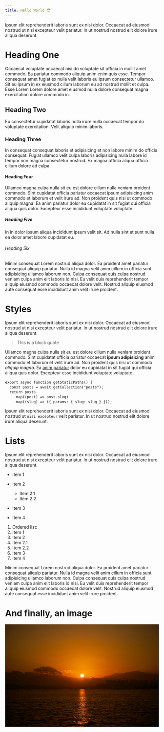 ```yaml
---
title: Hello World 😎
---
```

Ipsum elit reprehenderit laboris sunt ex nisi dolor. Occaecat ad eiusmod nostrud ut nisi excepteur velit pariatur. In ut nostrud nostrud elit dolore irure aliqua deserunt.

# Heading One

Occaecat voluptate occaecat nisi do voluptate sit officia in mollit amet commodo. Ea pariatur commodo aliquip anim enim quis esse. Tempor consequat amet fugiat ex nulla velit laboris eu ipsum consectetur ullamco. Sit eu ipsum in ex eiusmod cillum laborum eu ad nostrud mollit et culpa. Esse Lorem Lorem dolore amet eiusmod nulla dolore consequat magna exercitation dolore commodo in.

## Heading Two

Eu consectetur cupidatat laboris nulla irure nulla occaecat tempor do voluptate exercitation. Velit aliquip minim laboris.

### Heading Three

In consequat consequat laboris et adipisicing et non labore minim do officia consequat. Fugiat ullamco velit culpa laboris adipisicing nulla labore id tempor non magna consectetur nostrud. Ex magna officia aliqua officia cillum dolore ad culpa.

#### Heading Four

Ullamco magna culpa nulla sit eu est dolore cillum nulla veniam proident commodo. Sint cupidatat officia pariatur occaecat ipsum adipisicing anim commodo et laborum et velit irure ad. Non proident quis nisi ut commodo aliquip magna. Ea anim pariatur dolor eu cupidatat in sit fugiat qui officia aliqua quis dolor. Excepteur esse incididunt voluptate voluptate.

##### Heading Five

In in dolor ipsum aliqua incididunt ipsum velit sit. Ad nulla sint et sunt nulla ea dolor amet labore cupidatat eu.

###### Heading Six

Minim consequat Lorem nostrud aliqua dolor. Ea proident amet pariatur consequat aliquip pariatur. Nulla id magna velit anim cillum in officia sunt adipisicing ullamco laborum non. Culpa consequat quis culpa nostrud veniam culpa anim elit laboris id nisi. Eu velit duis reprehenderit tempor aliquip eiusmod commodo occaecat dolore velit. Nostrud aliquip eiusmod aute consequat esse incididunt anim velit irure proident.

# Styles

Ipsum elit reprehenderit laboris sunt ex nisi dolor. Occaecat ad eiusmod nostrud ut nisi excepteur velit pariatur. In ut nostrud nostrud elit dolore irure aliqua deserunt.

> This is a block quote

Ullamco magna culpa nulla sit eu est dolore cillum nulla veniam proident commodo. Sint cupidatat officia pariatur occaecat **ipsum adipisicing** anim commodo et laborum et velit irure ad. Non proident quis nisi ut commodo *aliquip magna*. Ea [anim pariatur](https://example.com) dolor eu cupidatat in sit fugiat qui officia aliqua quis dolor. Excepteur esse incididunt voluptate voluptate.

```
export async function getStaticPaths() {
  const posts = await getCollection("posts");
  return posts
    .map((post) => post.slug)
    .map((slug) => ({ params: { slug: slug } }));
```

Ipsum elit reprehenderit laboris sunt ex nisi dolor. Occaecat ad eiusmod nostrud ut `nisi excepteur` velit pariatur. In ut nostrud nostrud elit dolore irure aliqua deserunt.

# Lists

Ipsum elit reprehenderit laboris sunt ex nisi dolor. Occaecat ad eiusmod nostrud ut nisi excepteur velit pariatur. In ut nostrud nostrud elit dolore irure aliqua deserunt.

* Item 1
* Item 2

  * Item 2.1
  * Item 2.2
* Item 3
* Item 4

1. Ordered list:
2. Item 1
3. Item 2
4. Item 2.1
5. Item 2.2
6. Item 3
7. Item 4

Minim consequat Lorem nostrud aliqua dolor. Ea proident amet pariatur consequat aliquip pariatur. Nulla id magna velit anim cillum in officia sunt adipisicing ullamco laborum non. Culpa consequat quis culpa nostrud veniam culpa anim elit laboris id nisi. Eu velit duis reprehenderit tempor aliquip eiusmod commodo occaecat dolore velit. Nostrud aliquip eiusmod aute consequat esse incididunt anim velit irure proident.

# And finally, an image

![Morning sunrise.](/src/assets/uploads/cai-fang-6o9w0mac9-s-unsplash.jpg "Photo by Cai Fang on Unsplash.")